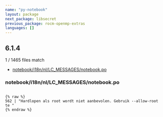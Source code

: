 ```yaml
---
name: "py-notebook"
layout: package
next_package: libsecret
previous_package: rocm-openmp-extras
languages: []
---
```

## 6.1.4
1 / 1465 files match

 - [notebook/i18n/nl/LC_MESSAGES/notebook.po](#notebooki18nnllc_messagesnotebookpo)

### notebook/i18n/nl/LC_MESSAGES/notebook.po

```

{% raw %}
562 | "Hardlopen als root wordt niet aanbevolen. Gebruik --allow-root te "
{% endraw %}

```